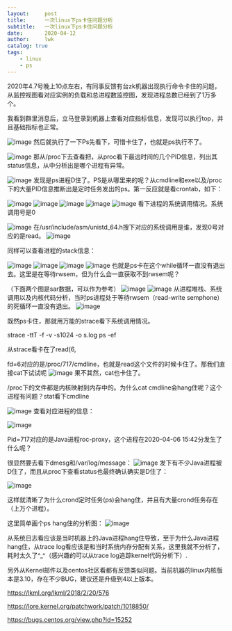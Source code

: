 ```yaml
---
layout:     post
title:      一次linux下ps卡住问题分析
subtitle:   一次linux下ps卡住问题分析
date:       2020-04-12
author:     lwk
catalog: true
tags:
    - linux
    - ps
---
```


2020年4.7号晚上10点左右，有同事反馈有台zk机器出现执行命令卡住的问题，从监控视图看对应实例的负载和总进程数监控图，发现进程总数已经到了1万多个。

我看到群里消息后，立马登录到机器上查看对应指标信息，发现可以执行top，并且基础指标也正常。


![image](https://user-images.githubusercontent.com/36918717/177022494-8b62caab-8a2a-4bc8-bb1c-0a9924ba9d83.png)
然后就执行了一下Ps先看下，可惜卡住了，也就是ps执行不了。

![image](https://user-images.githubusercontent.com/36918717/177022496-93889b59-c95c-423a-a57f-ae6b0be6d641.png)
那从/proc下去查看把，从proc看下最远时间的几个PID信息，列出其status信息，从中分析出是哪个进程有异常。

![image](https://user-images.githubusercontent.com/36918717/177022499-d304f8a0-af5d-4f4e-ac19-f7fae7b08713.png)
发现是ps进程D住了。PS是从哪里来的呢？从cmdline和exe以及/proc下的大量PID信息推断出是定时任务发出的ps。第一反应就是看crontab，如下：

![image](https://user-images.githubusercontent.com/36918717/177022501-1b3e0485-fed9-409b-b0e4-de05778cfdfd.png)
![image](https://user-images.githubusercontent.com/36918717/177022503-a6cd3376-ff9b-4060-888c-4b1e29e75e1b.png)
![image](https://user-images.githubusercontent.com/36918717/177022506-20a6f7df-fc1b-466b-a706-3e593b395b35.png)
![image](https://user-images.githubusercontent.com/36918717/177022508-cac52153-5cf2-4174-8252-5f621a182ef3.png)
![image](https://user-images.githubusercontent.com/36918717/177022509-6be491a9-1405-4131-96dd-99d8f79b9a98.png)
看下进程的系统调用情况。系统调用号是0

![image](https://user-images.githubusercontent.com/36918717/177022514-b93e1894-89ab-4f96-98d7-2110d257cb38.png)
在/usr/include/asm/unistd_64.h搜下对应的系统调用是谁，发现0号对应的是read。
![image](https://user-images.githubusercontent.com/36918717/177022517-b633be39-277d-4849-b843-32c8e08e9d3d.png)

同样可以查看进程的stack信息：

![image](https://user-images.githubusercontent.com/36918717/177022520-97d02578-ce5f-4cad-ae72-b301ee483897.png)
![image](https://user-images.githubusercontent.com/36918717/177022521-2b9d5ff2-1c1d-4b73-b4d3-7827ef98d946.png)
![image](https://user-images.githubusercontent.com/36918717/177022525-e0112970-26ea-41f1-abd2-ca8752b261f0.png)
![image](https://user-images.githubusercontent.com/36918717/177022527-ece840ea-8bc2-4123-a031-ccdce530fbfd.png)
也就是ps卡在这个while循环一直没有退出去。这里是在等待rwsem，但为什么会一直获取不到rwsem呢？

（下面两个图是sar数据，可以作为参考）
![image](https://user-images.githubusercontent.com/36918717/177022531-e64cf9a3-2889-4dcd-a991-69621e5ae87b.png)
![image](https://user-images.githubusercontent.com/36918717/177022533-c43b76c1-fbf1-47a6-9234-e4fd3388e1e4.png)
从进程堆栈、系统调用以及内核代码分析，当时ps进程处于等待rwsem（read-write semphone）的死循环一直没有退出。
![image](https://user-images.githubusercontent.com/36918717/177022536-631ef417-0c65-49c6-8fb0-cf93dcd27f20.png)

既然ps卡住，那就用万能的strace看下系统调用情况。

strace -ttT -f -v -s1024 -o s.log ps -ef

从strace看卡在了read(6,

fd=6对应的是/proc/717/cmdline，也就是read这个文件的时候卡住了。那我们直接cat下试试呢
![image](https://user-images.githubusercontent.com/36918717/177022541-3ecd47c2-7d9b-4746-abc9-e8f3c98b0899.png)
果不其然，cat也卡住了。

/proc下的文件都是内核映射到内存中的。为什么cat cmdline会hang住呢？这个进程有问题？stat看下cmdline

![image](https://user-images.githubusercontent.com/36918717/177022546-8079f680-be16-4326-a184-87c05b260698.png)
查看对应进程的信息：

![image](https://user-images.githubusercontent.com/36918717/177022549-94dd76ce-e993-4326-97e8-b8765b5d9893.png)

Pid=717对应的是Java进程roc-proxy，这个进程在2020-04-06 15:42分发生了什么呢？

很显然要去看下dmesg和/var/log/message：
![image](https://user-images.githubusercontent.com/36918717/177022552-19881bea-da49-4df0-83ce-82baa417892e.png)
发下有不少Java进程被D住了，而且从proc下查看status也最终确认确实是D住了：

![image](https://user-images.githubusercontent.com/36918717/177022554-e9710b35-f525-4852-b210-cc467b53f906.png)

这样就清晰了为什么crond定时任务(ps)会hang住，并且有大量crond任务存在（上万个进程）。

这里简单画个ps hang住的分析图：
![image](https://user-images.githubusercontent.com/36918717/177022555-08642bd7-e90e-474f-af77-aa596be6ce1c.png)

从系统日志看应该是当时机器上的Java进程hang住导致，至于为什么Java进程hang住，从trace log看应该是和当时系统内存分配有关系，这里我就不分析了，耗时太久了^_^（感兴趣的可以从trace log追踪kernel代码分析下）.

另外从Kernel邮件以及centos社区看都有反馈类似问题。当前机器的linux内核版本是3.10，存在不少BUG，建议还是升级到4以上版本。

https://lkml.org/lkml/2018/2/20/576

https://lore.kernel.org/patchwork/patch/1018850/

https://bugs.centos.org/view.php?id=15252


















